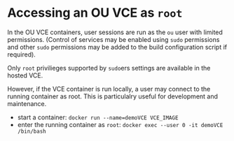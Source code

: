 # Accessing an OU VCE as `root`

In the OU VCE containers, user sessions are run as the `ou` user with limited permissions. (Control of services may be enabled using `sudo` permissions and other `sudo` permissions may be added to the build configuration script if required).

Only `root` privilieges supported by `sudo`ers settings are available in the hosted VCE.

However, if the VCE container is run locally, a user may connect to the running container as root. This is particulalry useful for development and maintenance.

- start a container: `docker run --name=demoVCE VCE_IMAGE`
- enter the running container as `root`: `docker exec --user 0 -it demoVCE /bin/bash`
